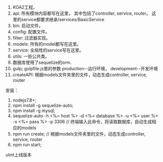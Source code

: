 1. KOA2工程。
2. api: 所有模块内容都写在这里， 其中包括了controller, service, router。
    这里的service都要求继承/services/BasicService
3. bin: 启动文件。
4. config: 配置文件。
5. filter: 过滤器实现。
6. models: 所有的model都写在这里。
7. service: 全局性的service写在这里。
8. utils: 一些公共类。
9. 数据库使用了sequelize的orm.
10. gulp;  gulpfile.js里的参数  production--运行环境， development--开发环境
11. createAPI: 根据models文件夹里的文件，动态生成controller, service, router


安装：
1. nodejs7.8+;
1. npm install -g sequelize-auto;
1. npm install -g mysql;
2. sequelize-auto -h <%= host %> -d <%= database %> -u <%= user %> -x <%= pass %> -p 3306  // 终端输入此命令，将读取数据库，自动生成相应的models
3. npm run create; // 根据models文件夹里的文件，动态生成controller, service, router
4. npm run start;


ulmt上线版本